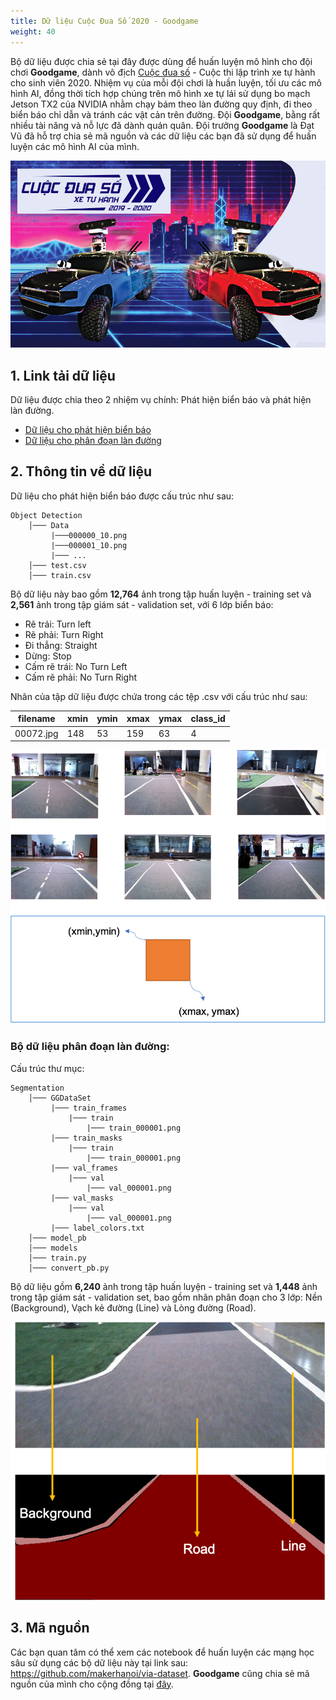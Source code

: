 ```yaml
---
title: Dữ liệu Cuộc Đua Số 2020 - Goodgame
weight: 40
---
```



Bộ dữ liệu được chia sẻ tại đây được dùng để huấn luyện mô hình cho đội chơi **Goodgame**, dành vô địch [Cuộc đua số](https://cuocduaso.fpt.com.vn/en) - Cuộc thi lập trình xe tự hành cho sinh viên 2020. Nhiệm vụ của mỗi đội chơi là huần luyện, tối ưu các mô hình AI, đồng thời tích hợp chúng trên mô hình xe tự lái sử dụng bo mạch Jetson TX2 của NVIDIA nhằm chạy bám theo làn đường quy định, đi theo biển báo chỉ dẫn và tránh các vật cản trên đường. Đội **Goodgame**, bằng rất nhiều tài năng và nỗ lực đã dành quán quân. Đội trưởng **Goodgame** là Đạt Vũ đã hỗ trợ chia sẻ mã nguồn và các dữ liệu các bạn đã sử dụng để huấn luyện các mô hình AI của mình. 

![Cuộc Đua Số 2020](cuoc-dua-so.png)

## 1. Link tải dữ liệu

Dữ liệu được chia theo 2 nhiệm vụ chính: Phát hiện biển báo và phát hiện làn đường.

* [Dữ liệu cho phát hiện biển báo](https://drive.google.com/file/d/1NGrKWHc1z_4bOh2huWHC8kZsUZFXOku-/view)
* [Dữ liệu cho phân đoạn làn đường](https://drive.google.com/file/d/1X-onXnGbrIwuXTt03rK-6FV3w2bGNyK8/view?usp=sharing)

## 2. Thông tin về dữ liệu

Dữ liệu cho phát hiện biển báo được cấu trúc như sau:

```
Object Detection 
    │─── Data
         |───000000_10.png
         |───000001_10.png
         |─── ...
    │─── test.csv
    │─── train.csv
```

Bộ dữ liệu này bao gồm **12,764** ảnh trong tập huấn luyện - training set và **2,561** ảnh trong tập giám sát - validation set, với 6 lớp biển báo:

- Rẽ trái: Turn left
- Rẽ phải: Turn Right
- Đi thẳng: Straight
- Dừng: Stop
- Cấm rẽ trái: No Turn Left
- Cấm rẽ phải: No Turn Right

Nhãn của tập dữ liệu được chứa trong các tệp .csv với cấu trúc như sau:

| filename | xmin | ymin | xmax | ymax | class_id |
| -------- | -------- | -------- | -------- | -------- | -------- |
| 00072.jpg     | 148     | 53     | 159     | 63     | 4     |

![Dữ liệu cho nhận dạng biển báo](object-detection-data.png)

### Bộ dữ liệu phân đoạn làn đường:

Cấu trúc thư mục:
```
Segmentation
    │─── GGDataSet
         |─── train_frames
             |─── train
                 |─── train_000001.png
         |─── train_masks
             |─── train
                 |─── train_000001.png         
         |─── val_frames
             |─── val
                 |─── val_000001.png         
         |─── val_masks
             |─── val
                 |─── val_000001.png         
         |─── label_colors.txt
    │─── model_pb
    │─── models
    │─── train.py
    │─── convert_pb.py
```

Bộ dữ liệu gồm **6,240** ảnh trong tập huấn luyện - training set và **1,448** ảnh trong tập giám sát - validation set, bao gồm nhãn phân đoạn cho 3 lớp: Nền (Background), Vạch kẻ đường (Line) và Lòng đường (Road). 

![Dữ liệu phân đoạn làn đường](segmentation-data.png)


## 3. Mã nguồn

Các bạn quan tâm có thể xem các notebook để huấn luyện các mạng học sâu sử dụng các bộ dữ liệu này tại link sau: <https://github.com/makerhanoi/via-dataset>. **Goodgame** cũng chia sẻ mã nguồn của mình cho cộng đồng tại [đây](https://github.com/datvuthanh/Digital-Race).